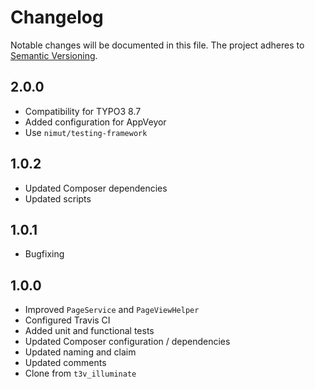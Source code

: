 Changelog
=========

Notable changes will be documented in this file. The project adheres to [Semantic Versioning].

2.0.0
-----

* Compatibility for TYPO3 8.7
* Added configuration for AppVeyor
* Use `nimut/testing-framework`

1.0.2
-----

* Updated Composer dependencies
* Updated scripts

1.0.1
-----

* Bugfixing

1.0.0
-----

* Improved `PageService` and `PageViewHelper`
* Configured Travis CI
* Added unit and functional tests
* Updated Composer configuration / dependencies
* Updated naming and claim
* Updated comments
* Clone from `t3v_illuminate`

[Semantic Versioning]: http://semver.org "Semantic Versioning"